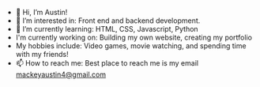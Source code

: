 - 👋 Hi, I’m Austin!
- 👀 I’m interested in:
  Front end and backend development.
- 🌱 I’m currently learning:
  HTML, CSS, Javascript, Python
- I'm currently working on:
  Building my own website, creating my portfolio
- My hobbies include:
  Video games, movie watching, and spending time with my friends!
- 📫 How to reach me:
  Best place to reach me is my email mackeyaustin4@gmail.com

<!---
leeaustin9/leeaustin9 is a ✨ special ✨ repository because its `README.md` (this file) appears on your GitHub profile.
You can click the Preview link to take a look at your changes.
--->
